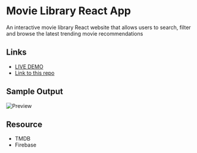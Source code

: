 # Movie Library React App

An interactive movie library React website that allows users to search, filter and browse the latest trending movie recommendations

## Links

- [LIVE DEMO](https://movie-library-roy.web.app/)
- [Link to this repo](https://github.com/falinwang/movie-library-react)

## Sample Output

![Preview](https://falinwang.github.io/portfolio/img/thumbnail_hulu.png)

## Resource

- TMDB
- Firebase
